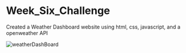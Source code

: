 # Week_Six_Challenge

Created a Weather Dashboard website using html, css, javascript, and a openweather API

![weatherDashBoard](https://user-images.githubusercontent.com/81596406/159114512-c6b3a4da-3076-40f3-a972-a808891661a0.png)

